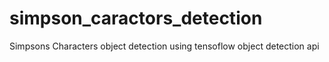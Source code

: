 # simpson_caractors_detection
Simpsons Characters object detection using tensoflow object detection api 
